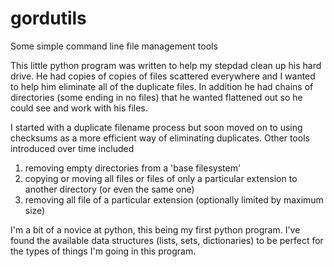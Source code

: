 # gordutils
Some simple command line file management tools

This little python program was written to help my stepdad clean up his hard drive.  He had copies of copies of files scattered 
everywhere and I wanted to help him eliminate all of the duplicate files.  In addition he had chains of directories (some 
ending in no files) that he wanted flattened out so he could see and work with his files.

I started with a duplicate filename process but soon moved on to using checksums as a more efficient way of eliminating 
duplicates.  Other tools introduced over time included 

1. removing empty directories from a 'base filesystem'
2. copying or moving all files or files of only a particular extension to another directory (or even the same one)
3. removing all file of a particular extension (optionally limited by maximum size)

I'm a bit of a novice at python, this being my first python program.  I've found the available data structures (lists, 
sets, dictionaries) to be perfect for the types of things I'm going in this program.
